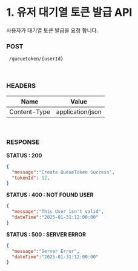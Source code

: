 # 1. 유저 대기열 토큰 발급 API
사용자가 대기열  토큰 발급을 요청 합니다.
<br>

### POST
```method
 /queuetoken/{userId}
```
<br>

### HEADERS
| Name          | Value               |
|---------------|---------------------|
| Content-Type  | application/json    |

<br>

### RESPONSE

**STATUS : 200**
```json
{
  "message":"Create QueueToken Success",
  "tokenId": 12,
}
```

**STATUS : 400 : NOT FOUND USER**
```json
{
  "message":"This User isn't valid",
  "dateTime":"2025-01-31:12:00:00"
}
```
**STATUS : 500 : SERVER ERROR**
```json
{
  "message":"Server Error",
  "dateTime":"2025-01-31:12:00:00"
}
```